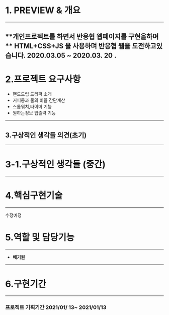 
# 1. **PREVIEW & 개요**

---
**개인프로젝트를 하면서 반응협 웹페이지를 구현을하며 **
**HTML+CSS+JS 을 사용하며 반응협 웹을 도전하고있습니다.**
**2020.03.05 ~ 2020.03. 20 .**
---
# 2.프로젝트 요구사항
- 핸드드립 드리퍼 소개
- 커피콩과 물의 비율 간단계산
- 스톱워치,타이머 기능
- 원하는정보 입출력 기능
---
## 3.구상적인 생각들 의견(초기)

---
# 3-1.구상적인 생각들 (중간)

---
# 4.핵심구현기술
---
수정예정 
# 5.역할 및 담당기능
---
- **배기원**
      
---
# 6.구현기간
---
### 프로젝트 기획기간  2021/01/ 13~ 2021/01/13
